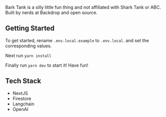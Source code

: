 Bark Tank is a silly little fun thing and not affiliated with Shark Tank or ABC. Built by nerds at Backdrop and open source.

## Getting Started

To get started, rename `.env.local.example` to `.env.local`. and set the corresponding values.

Next run `yarn install`

Finally run `yarn dev` to start it! Have fun!

## Tech Stack

- NextJS
- Firestore
- Langchain
- OpenAI

